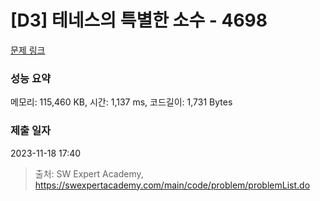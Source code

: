 # [D3] 테네스의 특별한 소수 - 4698 

[문제 링크](https://swexpertacademy.com/main/code/problem/problemDetail.do?contestProbId=AWRuoqCKkE0DFAXt) 

### 성능 요약

메모리: 115,460 KB, 시간: 1,137 ms, 코드길이: 1,731 Bytes

### 제출 일자

2023-11-18 17:40



> 출처: SW Expert Academy, https://swexpertacademy.com/main/code/problem/problemList.do